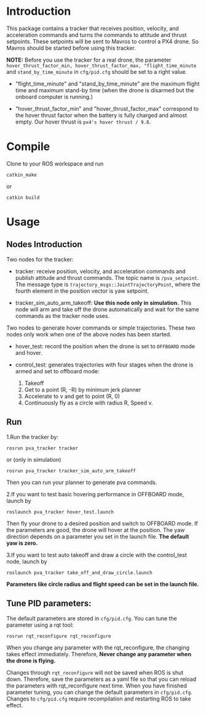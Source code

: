 # Introduction

This package contains a tracker that receives position, velocity, and acceleration commands and turns the commands to attitude and thrust setpoints.
These setpoints will be sent to Mavros to control a PX4 drone.
So Mavros should be started before using this tracker.

__NOTE:__
Before you use the tracker for a real drone, the parameter `hover_thrust_factor_min, hover_thrust_factor_max, "flight_time_minute` and `stand_by_time_minute` in `cfg/pid.cfg` should be set to a right value.

+ "flight_time_minute" and "stand_by_time_minute" are the maximum flight time and maximum stand-by time (when the drone is disarmed but the onboard computer is running.)


+ "hover_thrust_factor_min" and "hover_thrust_factor_max" correspond to the hover thrust factor when the battery is fully charged and almost empty.
  Our hover thrust is `px4's hover thrust / 9.8`.



# Compile
Clone to your ROS workspace and run
```
catkin_make
```
or
```
catkin build
```

# Usage

## Nodes Introduction
Two nodes for the tracker:

+ tracker: receive position, velocity, and acceleration commands and publish attitude and thrust commands. The topic name is `/pva_setpoint`. The message type is `trajectory_msgs::JointTrajectoryPoint`, where the fourth element in the position vector is yaw setpoint.


+ tracker_sim_auto_arm_takeoff: __Use this node only in simulation.__ This node will arm and take off the drone automatically and wait for the same commands as the tracker node uses.


Two nodes to generate hover commands or simple trajectories. These two nodes only work when one of the above nodes has been started.

+ hover_test: record the position when the drone is set to `OFFBOARD` mode and hover.


+ control_test: generates trajectories with four stages when the drone is armed and set to offboard mode:
    1. Takeoff
    2. Get to a point (R, -R) by minimum jerk planner
    3. Accelerate to v and get to point (R, 0)
    4. Continuously fly as a circle with radius R, Speed v.


## Run
1.Run the tracker by:
```
rosrun pva_tracker tracker
```

or (only in simulation)
```
rosrun pva_tracker tracker_sim_auto_arm_takeoff
```
Then you can run your planner to generate pva commands.


2.If you want to test basic hovering performance in OFFBOARD mode, launch by
```
roslaunch pva_tracker hover_test.launch
```
Then fly your drone to a desired position and switch to OFFBOARD mode. If the parameters are good, the drone will hover at the position.
The yaw direction depends on a parameter you set in the launch file.
__The default yaw is zero.__


3.If you want to test auto takeoff and draw a circle with the control_test node, launch by
```
roslaunch pva_tracker take_off_and_draw_circle.launch
```
__Parameters like circle radius and flight speed can be set in the launch file.__

##  Tune PID parameters:
The default parameters are stored in `cfg/pid.cfg`.
You can tune the parameter using a rqt tool:
```
rosrun rqt_reconfigure rqt_reconfigure 
```
When you change any parameter with the rqt_reconfigure, the changing takes effect immediately.
Therefore, __Never change any parameter when the drone is flying.__

Changes through `rqt_reconfigure` will not be saved when ROS is shut down.
Therefore, save the parameters as a yaml file so that you can reload the parameters with rqt_reconfigure next time.
When you have finished parameter tuning, you can change the default parameters in `cfg/pid.cfg`. Changes to `cfg/pid.cfg` require recompilation and restarting ROS to take effect.






